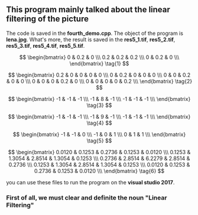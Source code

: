 
## This program mainly talked about the linear filtering of the picture

The code is saved in the **fourth_demo.cpp**. The object of the program is **lena.jpg**. What's more, the result is saved in the **res5\_1.tif**, **res5\_2.tif**, **res5\_3.tif**, **res5\_4.tif**, **res5\_5.tif**. 

$$
	\begin{bmatrix}
	0 & 0.2 & 0 \\\
	0.2 & 0.2 & 0.2 \\\
	0 & 0.2 & 0 \\\ 
	\end{bmatrix} 
	\tag{1}
$$

$$
	\begin{bmatrix}
	0.2 & 0 & 0 & 0 & 0 \\\
	0 & 0.2 & 0 & 0 & 0 \\\
	0 & 0 & 0.2 & 0 & 0 \\\
	0 & 0 & 0 & 0.2 & 0 \\\
	0 & 0 & 0 & 0 & 0.2 \\\
	\end{bmatrix} 
	\tag{2}
$$

$$
	\begin{bmatrix}
	-1 & -1 & -1 \\\
	-1 & 8 & -1 \\\
	-1 & -1 & -1 \\\
	\end{bmatrix}
	\tag{3}
$$

$$
	\begin{bmatrix}
	-1 & -1 & -1 \\\
	-1 & 9 & -1 \\\
	-1 & -1 & -1 \\\
	\end{bmatrix}
	\tag{4}
$$

$$
	\begin{bmatrix}
	-1 & -1 & 0 \\\
	-1 & 0 & 1 \\\
	0  & 1 & 1 \\\
	\end{bmatrix}
	\tag{5}
$$

$$
	\begin{bmatrix}
	0.0120 & 0.1253 & 0.2736 & 0.1253 & 0.0120 \\\
	0.1253 & 1.3054 & 2.8514 & 1.3054 & 0.1253 \\\
	0.2736 & 2.8514 & 6.2279 & 2.8514 & 0.2736 \\\
	0.1253 & 1.3054 & 2.8514 & 1.3054 & 0.1253 \\\
	0.0120 & 0.1253 & 0.2736 & 0.1253 & 0.0120 \\\
	\end{bmatrix}
	\tag{6}
$$

you can use these files to run the program on the **visual studio 2017**. 
### First of all, we must clear and definite the noun "**Linear Filtering**"

